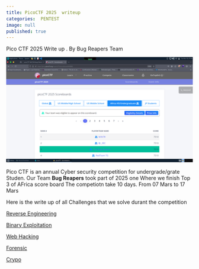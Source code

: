 ```yaml
---
title: PicoCTF 2025  writeup 
categories:  PENTEST
image: null
published: true
---
```


Pico CTF 2025 Write up . By Bug Reapers Team

![scoreboard](./images/scoreboard.png)

Pico CTF is an annual Cyber security competition for undergrade/grate Studen.
Our Team **Bug Reapers**  took part of 2025 one Where we finish Top 3 of AFrica score board
The competiotn take 10 days. From 07 Mars to 17 Mars

Here is the write up of all Challenges that we solve durant the competition

[Reverse Engineering](pico-CTF-Writeup-RE)

[Binary Exploitation](binary_exploitation.md)

[Web Hacking](web.md)

[Forensic](forensic)

[Crypo](Crypto)



